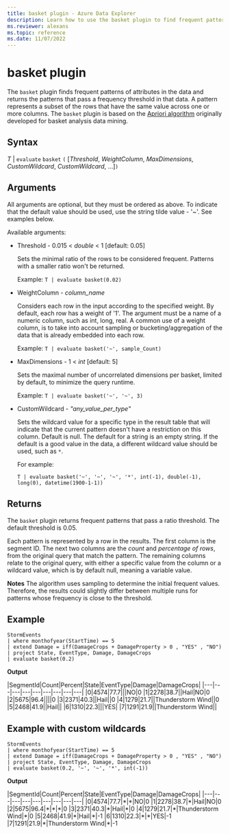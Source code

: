 ```yaml
---
title: basket plugin - Azure Data Explorer
description: Learn how to use the basket plugin to find frequent patterns in data that exceed a frequency threshold. 
ms.reviewer: alexans
ms.topic: reference
ms.date: 11/07/2022
---
```

# basket plugin

The `basket` plugin finds frequent patterns of attributes in the data and returns the patterns that pass a frequency threshold in that data. A pattern represents a subset of the rows that have the same value across one or more columns. The `basket` plugin is based on the [Apriori algorithm](https://en.wikipedia.org/wiki/Association_rule_learning#Apriori_algorithm) originally developed for basket analysis data mining.

## Syntax

*T* | `evaluate` `basket` `(` [*Threshold*, *WeightColumn*, *MaxDimensions*, *CustomWildcard*, *CustomWildcard*, ...]`)`

## Arguments

All arguments are optional, but they must be ordered as above. To indicate that the default value should be used, use the string tilde value - '~'. See examples below.

Available arguments:

* Threshold - 0.015 < *double* < 1 [default: 0.05]

    Sets the minimal ratio of the rows to be considered frequent. Patterns with a smaller ratio won't be returned.

    Example: `T | evaluate basket(0.02)`

* WeightColumn - *column_name*

    Considers each row in the input according to the specified weight. By default, each row has a weight of '1'. The argument must be a name of a numeric column, such as int, long, real. A common use of a weight column, is to take into account sampling or bucketing/aggregation of the data that is already embedded into each row.

    Example: `T | evaluate basket('~', sample_Count)`

* MaxDimensions - 1 < *int* [default: 5]

    Sets the maximal number of uncorrelated dimensions per basket, limited by default, to minimize the query runtime.

    Example: `T | evaluate basket('~', '~', 3)`

* CustomWildcard - *"any_value_per_type"*

    Sets the wildcard value for a specific type in the result table that will indicate that the current pattern doesn't have a restriction on this column.
    Default is null. The default for a string is an empty string. If the default is a good value in the data, a different wildcard value should be used, such as `*`.

    For example:

     `T | evaluate basket('~', '~', '~', '*', int(-1), double(-1), long(0), datetime(1900-1-1))`

## Returns

The `basket` plugin returns frequent patterns that pass a ratio threshold. The default threshold is 0.05.

Each pattern is represented by a row in the results. The first column is the segment ID. The next two columns are the *count* and *percentage of rows*, from the original query that match the pattern. The remaining columns relate to the original query, with either a specific value from the column or a wildcard value, which is by default null, meaning a variable value.

**Notes**
The algorithm uses sampling to determine the initial frequent values. Therefore, the results could slightly differ between multiple runs for patterns whose frequency is close to the threshold.

## Example

<!-- csl: https://help.kusto.windows.net/Samples -->
```kusto
StormEvents
| where monthofyear(StartTime) == 5
| extend Damage = iff(DamageCrops + DamageProperty > 0 , "YES" , "NO")
| project State, EventType, Damage, DamageCrops
| evaluate basket(0.2)
```

**Output**

|SegmentId|Count|Percent|State|EventType|Damage|DamageCrops|
|---|---|---|---|---|---|---|---|---|
|0|4574|77.7|||NO|0
|1|2278|38.7||Hail|NO|0
|2|5675|96.4||||0
|3|2371|40.3||Hail||0
|4|1279|21.7||Thunderstorm Wind||0
|5|2468|41.9||Hail||
|6|1310|22.3|||YES|
|7|1291|21.9||Thunderstorm Wind||

## Example with custom wildcards

<!-- csl: https://help.kusto.windows.net/Samples -->
```kusto
StormEvents
| where monthofyear(StartTime) == 5
| extend Damage = iff(DamageCrops + DamageProperty > 0 , "YES" , "NO")
| project State, EventType, Damage, DamageCrops
| evaluate basket(0.2, '~', '~', '*', int(-1))
```

**Output**

|SegmentId|Count|Percent|State|EventType|Damage|DamageCrops|
|---|---|---|---|---|---|---|---|---|
|0|4574|77.7|\*|\*|NO|0
|1|2278|38.7|\*|Hail|NO|0
|2|5675|96.4|\*|\*|\*|0
|3|2371|40.3|\*|Hail|\*|0
|4|1279|21.7|\*|Thunderstorm Wind|\*|0
|5|2468|41.9|\*|Hail|\*|-1
|6|1310|22.3|\*|\*|YES|-1
|7|1291|21.9|\*|Thunderstorm Wind|\*|-1

